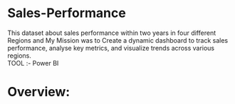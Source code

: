 # Sales-Performance
This dataset about sales performance within two years in four different Regions and My Mission was to Create a dynamic dashboard to track sales performance, analyse key metrics, and
visualize trends across various regions.
<br>
TOOL :- Power BI
<br>
# Overview:

